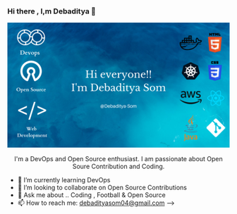 ### Hi there , I,m Debaditya 👋
![](https://raw.githubusercontent.com/Debaditya-Som/Debaditya-Som/main/Devops.png)

 <center> I'm a DevOps and Open Source enthusiast. I am passionate about Open Soure Contribution and Coding.</center>


- 🌱 I’m currently learning DevOps
- 👯 I’m looking to collaborate on Open Source Contributions
- 💬 Ask me about .. Coding , Football & Open Source 
- 📫 How to reach me: debadityasom04@gmail.com
-->
